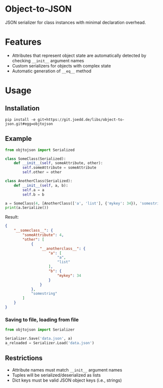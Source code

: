 # Object-to-JSON

JSON serializer for class instances with minimal declaration overhead.

# Features
* Attributes that represent object state are automatically detected
  by checking `__init__` argument names
* Custom serializers for objects with complex state
* Automatic generation of `__eq__` method

# Usage

## Installation

`pip install -e git+https://git.joedd.de/libs/object-to-json.git#egg=objtojson`

## Example

```python
from objtojson import Serialized

class SomeClass(Serialized):
    def __init__(self, someAttribute, other):
        self.someAttribute = someAttribute
        self.other = other

class AnotherClass(Serialized):
    def __init__(self, a, b):
        self.a = a
        self.b = b

a = SomeClass(4, [AnotherClass(['a', 'list'], {'mykey': 34}), 'somestring'])      
print(a.Serialize())
```
Result:
```json
{
    "__someclass__": {
        "someAttribute": 4,
        "other": [
            {
                "__anotherclass__": {
                    "a": [
                        "a",
                        "list"
                    ],
                    "b": {
                        "mykey": 34
                    }
                }
            },
            "somestring"
        ]
    }
}
```

### Saving to file, loading from file

```python
from objtojson import Serializer

Serializer.Save('data.json', a)
a_reloaded = Serializer.Load('data.json')
```

## Restrictions

* Attribute names must match `__init__` argument names
* Tuples will be serialized/deserialized as lists
* Dict keys must be valid JSON object keys (i.e., strings)